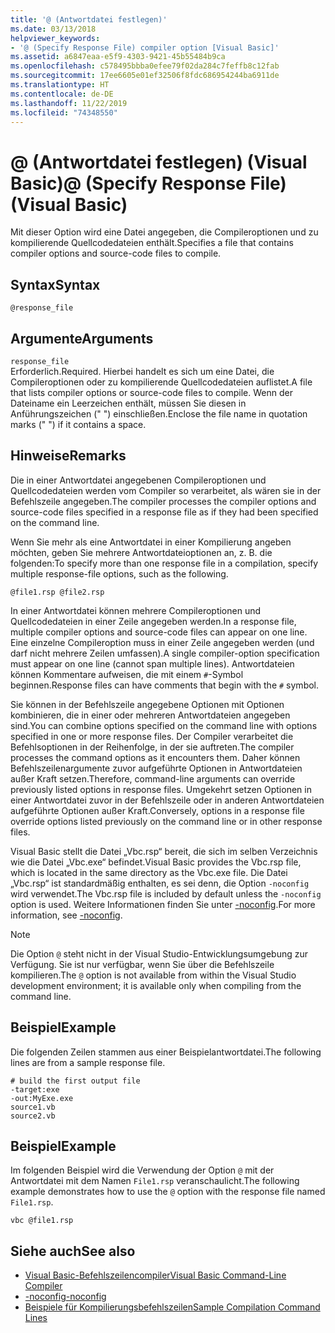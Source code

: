 ```yaml
---
title: '@ (Antwortdatei festlegen)'
ms.date: 03/13/2018
helpviewer_keywords:
- '@ (Specify Response File) compiler option [Visual Basic]'
ms.assetid: a6847eaa-e5f9-4303-9421-45b55484b9ca
ms.openlocfilehash: c578495bbba0efee79f02da284c7feffb8c12fab
ms.sourcegitcommit: 17ee6605e01ef32506f8fdc686954244ba6911de
ms.translationtype: HT
ms.contentlocale: de-DE
ms.lasthandoff: 11/22/2019
ms.locfileid: "74348550"
---
```

# <a name="-specify-response-file-visual-basic"></a><span data-ttu-id="50958-102">@ (Antwortdatei festlegen) (Visual Basic)</span><span class="sxs-lookup"><span data-stu-id="50958-102">@ (Specify Response File) (Visual Basic)</span></span>

<span data-ttu-id="50958-103">Mit dieser Option wird eine Datei angegeben, die Compileroptionen und zu kompilierende Quellcodedateien enthält.</span><span class="sxs-lookup"><span data-stu-id="50958-103">Specifies a file that contains compiler options and source-code files to compile.</span></span>

## <a name="syntax"></a><span data-ttu-id="50958-104">Syntax</span><span class="sxs-lookup"><span data-stu-id="50958-104">Syntax</span></span>

```console
@response_file
```

## <a name="arguments"></a><span data-ttu-id="50958-105">Argumente</span><span class="sxs-lookup"><span data-stu-id="50958-105">Arguments</span></span>

`response_file`  
<span data-ttu-id="50958-106">Erforderlich.</span><span class="sxs-lookup"><span data-stu-id="50958-106">Required.</span></span> <span data-ttu-id="50958-107">Hierbei handelt es sich um eine Datei, die Compileroptionen oder zu kompilierende Quellcodedateien auflistet.</span><span class="sxs-lookup"><span data-stu-id="50958-107">A file that lists compiler options or source-code files to compile.</span></span> <span data-ttu-id="50958-108">Wenn der Dateiname ein Leerzeichen enthält, müssen Sie diesen in Anführungszeichen (" ") einschließen.</span><span class="sxs-lookup"><span data-stu-id="50958-108">Enclose the file name in quotation marks (" ") if it contains a space.</span></span>

## <a name="remarks"></a><span data-ttu-id="50958-109">Hinweise</span><span class="sxs-lookup"><span data-stu-id="50958-109">Remarks</span></span>

<span data-ttu-id="50958-110">Die in einer Antwortdatei angegebenen Compileroptionen und Quellcodedateien werden vom Compiler so verarbeitet, als wären sie in der Befehlszeile angegeben.</span><span class="sxs-lookup"><span data-stu-id="50958-110">The compiler processes the compiler options and source-code files specified in a response file as if they had been specified on the command line.</span></span>

<span data-ttu-id="50958-111">Wenn Sie mehr als eine Antwortdatei in einer Kompilierung angeben möchten, geben Sie mehrere Antwortdateioptionen an, z. B. die folgenden:</span><span class="sxs-lookup"><span data-stu-id="50958-111">To specify more than one response file in a compilation, specify multiple response-file options, such as the following.</span></span>

```console
@file1.rsp @file2.rsp
```

<span data-ttu-id="50958-112">In einer Antwortdatei können mehrere Compileroptionen und Quellcodedateien in einer Zeile angegeben werden.</span><span class="sxs-lookup"><span data-stu-id="50958-112">In a response file, multiple compiler options and source-code files can appear on one line.</span></span> <span data-ttu-id="50958-113">Eine einzelne Compileroption muss in einer Zeile angegeben werden (und darf nicht mehrere Zeilen umfassen).</span><span class="sxs-lookup"><span data-stu-id="50958-113">A single compiler-option specification must appear on one line (cannot span multiple lines).</span></span> <span data-ttu-id="50958-114">Antwortdateien können Kommentare aufweisen, die mit einem `#`-Symbol beginnen.</span><span class="sxs-lookup"><span data-stu-id="50958-114">Response files can have comments that begin with the `#` symbol.</span></span>

<span data-ttu-id="50958-115">Sie können in der Befehlszeile angegebene Optionen mit Optionen kombinieren, die in einer oder mehreren Antwortdateien angegeben sind.</span><span class="sxs-lookup"><span data-stu-id="50958-115">You can combine options specified on the command line with options specified in one or more response files.</span></span> <span data-ttu-id="50958-116">Der Compiler verarbeitet die Befehlsoptionen in der Reihenfolge, in der sie auftreten.</span><span class="sxs-lookup"><span data-stu-id="50958-116">The compiler processes the command options as it encounters them.</span></span> <span data-ttu-id="50958-117">Daher können Befehlszeilenargumente zuvor aufgeführte Optionen in Antwortdateien außer Kraft setzen.</span><span class="sxs-lookup"><span data-stu-id="50958-117">Therefore, command-line arguments can override previously listed options in response files.</span></span> <span data-ttu-id="50958-118">Umgekehrt setzen Optionen in einer Antwortdatei zuvor in der Befehlszeile oder in anderen Antwortdateien aufgeführte Optionen außer Kraft.</span><span class="sxs-lookup"><span data-stu-id="50958-118">Conversely, options in a response file override options listed previously on the command line or in other response files.</span></span>

<span data-ttu-id="50958-119">Visual Basic stellt die Datei „Vbc.rsp“ bereit, die sich im selben Verzeichnis wie die Datei „Vbc.exe“ befindet.</span><span class="sxs-lookup"><span data-stu-id="50958-119">Visual Basic provides the Vbc.rsp file, which is located in the same directory as the Vbc.exe file.</span></span> <span data-ttu-id="50958-120">Die Datei „Vbc.rsp“ ist standardmäßig enthalten, es sei denn, die Option `-noconfig` wird verwendet.</span><span class="sxs-lookup"><span data-stu-id="50958-120">The Vbc.rsp file is included by default unless the `-noconfig` option is used.</span></span> <span data-ttu-id="50958-121">Weitere Informationen finden Sie unter [-noconfig](../../../visual-basic/reference/command-line-compiler/noconfig.md).</span><span class="sxs-lookup"><span data-stu-id="50958-121">For more information, see [-noconfig](../../../visual-basic/reference/command-line-compiler/noconfig.md).</span></span>

> [!NOTE]
> <span data-ttu-id="50958-122">Die Option `@` steht nicht in der Visual Studio-Entwicklungsumgebung zur Verfügung. Sie ist nur verfügbar, wenn Sie über die Befehlszeile kompilieren.</span><span class="sxs-lookup"><span data-stu-id="50958-122">The `@` option is not available from within the Visual Studio development environment; it is available only when compiling from the command line.</span></span>

## <a name="example"></a><span data-ttu-id="50958-123">Beispiel</span><span class="sxs-lookup"><span data-stu-id="50958-123">Example</span></span>

<span data-ttu-id="50958-124">Die folgenden Zeilen stammen aus einer Beispielantwortdatei.</span><span class="sxs-lookup"><span data-stu-id="50958-124">The following lines are from a sample response file.</span></span>

```console
# build the first output file
-target:exe
-out:MyExe.exe
source1.vb
source2.vb
```

## <a name="example"></a><span data-ttu-id="50958-125">Beispiel</span><span class="sxs-lookup"><span data-stu-id="50958-125">Example</span></span>

<span data-ttu-id="50958-126">Im folgenden Beispiel wird die Verwendung der Option `@` mit der Antwortdatei mit dem Namen `File1.rsp` veranschaulicht.</span><span class="sxs-lookup"><span data-stu-id="50958-126">The following example demonstrates how to use the `@` option with the response file named `File1.rsp`.</span></span>

```console
vbc @file1.rsp
```

## <a name="see-also"></a><span data-ttu-id="50958-127">Siehe auch</span><span class="sxs-lookup"><span data-stu-id="50958-127">See also</span></span>

- [<span data-ttu-id="50958-128">Visual Basic-Befehlszeilencompiler</span><span class="sxs-lookup"><span data-stu-id="50958-128">Visual Basic Command-Line Compiler</span></span>](../../../visual-basic/reference/command-line-compiler/index.md)
- [<span data-ttu-id="50958-129">-noconfig</span><span class="sxs-lookup"><span data-stu-id="50958-129">-noconfig</span></span>](../../../visual-basic/reference/command-line-compiler/noconfig.md)
- [<span data-ttu-id="50958-130">Beispiele für Kompilierungsbefehlszeilen</span><span class="sxs-lookup"><span data-stu-id="50958-130">Sample Compilation Command Lines</span></span>](../../../visual-basic/reference/command-line-compiler/sample-compilation-command-lines.md)
